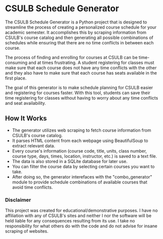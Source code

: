 # CSULB Schedule Generator
The CSULB Schedule Generator is a Python project that is designed to streamline the process of creating a personalized course schedule for your academic semester. It accomplishes this by scraping information from CSULB's course catalog and then generating all possible combinations of schedules while ensuring that there are no time conflicts in between each course.

The process of finding and enrolling for courses at CSULB can be time-consuming and at times frustrating. A student registering for classes must make sure that each course does not have any time conflicts with the other and they also have to make sure that each course has seats available in the first place. 

The goal of this generator is to make schedule planning for CSULB easier and registering for courses faster. With this tool, students can save their time registering for classes without having to worry about any time conflicts and seat availability.

## How It Works
* The generator utilizes web scraping to fetch course information from CSULB's course catalog.
* It parses HTML content from each webpage using BeautifulSoup to extract relevant data.
* Every course's information (course code, title, units, class number, course type, days, times, location, instructor, etc.) is saved to a text file.
* The data is also stored in a SQLite database for later use.
* You can filter the course data by selecting certain courses you want to take.
* After doing so, the generator interefaces with the "combo_generator" module to provide schedule combinations of available courses that avoid time conflicts.

### Disclaimer
This project was created for educational/demonstrative purposes. 
I have no affiliation with any of CSULB's sites and neither I nor the software will be held liable for any consequences resulting from its use. 
I take no responsibility for what others do with the code and do not advise for insane scraping of websites.
